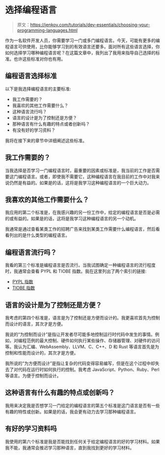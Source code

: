 # 选择编程语言

> 原文：<https://jenkov.com/tutorials/dev-essentials/choosing-your-programming-languages.html>

作为一名软件开发人员，你需要学习一门或多门编程语言。今天，可能有更多的编程语言可供使用，比你能够学习到的有效语言还要多。面对所有这些语言选择，你如何选择学习哪种编程语言呢？在这篇文章中，我列出了我用来指导自己选择的标准。也许这些标准对你也有用。

## 编程语言选择标准

以下是我选择编程语言的主要标准:

*   我工作需要的？
*   我喜欢的其他工作需要什么？
*   这种语言流行吗？
*   语言的设计是为了控制还是方便？
*   那种语言有什么有趣的特点或者创新吗？
*   有没有好的学习资料？

我将在接下来的章节中详细阐述这些标准。

## 我工作需要的？

当我选择是否学习一门编程语言时，最重要的因素或标准是，我当前的工作是否需要这门编程语言。或者，即使我不需要它，这种编程语言在我目前的工作中对我来说仍然是有益的。如果是的话，这将是我学习这种编程语言的一个巨大动力。

## 我喜欢的其他工作需要什么？

我应用的第二个标准是，在我感兴趣的另一份工作中，给定的编程语言是否是必需的或有益的。如果是的话，这将是我学习这种编程语言的另一个动机。

我通常是通过查看某类工作的招聘广告来找到某类工作需要什么编程语言，然后看看列出的是什么类型的编程语言。

## 编程语言流行吗？

我看的第三个标准是编程语言是否流行。当我试图确定一种编程语言的流行程度时，我通常会查看 PYPL 和 TIOBE 指数。我在这里列出了两个索引的链接:

*   [PYPL 指数](https://pypl.github.io/PYPL.html)
*   [TIOBE 指数](https://www.tiobe.com/tiobe-index/)

## 语言的设计是为了控制还是方便？

我考虑的第四个标准是，语言是为了控制还是方便而设计的。我更喜欢首先为控制而设计的语言，其次才是方便。

我说的“为控制而设计”是指让开发者尽可能多地控制运行时代码中发生的事情。例如，对编程范例的最大控制、硬件如何执行某些操作、存储器管理、对硬件的访问等。我认为汇编、WebAssembly、LLVM、C、C++、D 和 Rust 等语言首先是为控制和性能而设计的，其次才是方便。

我所说的“为方便而设计”是指让复杂的代码变得容易编写，但是在这个过程中却失去了对代码在运行时如何执行的控制。我考虑 JavaScript、Python、Ruby、Perl 等语言。为便于控制而设计。

## 这种语言有什么有趣的特点或创新吗？

我用来决定我是否想学习一门给定的编程语言的第五个标准是这门语言是否有一些有趣的特性或创新。如果是的话，我会更有动力去学习那种编程语言。

## 有好的学习资料吗

我使用的第六个标准是我是否能找到任何关于给定编程语言的好的学习材料。如果我不能，我通常会推迟学习那种语言，直到我找到更好的学习材料。